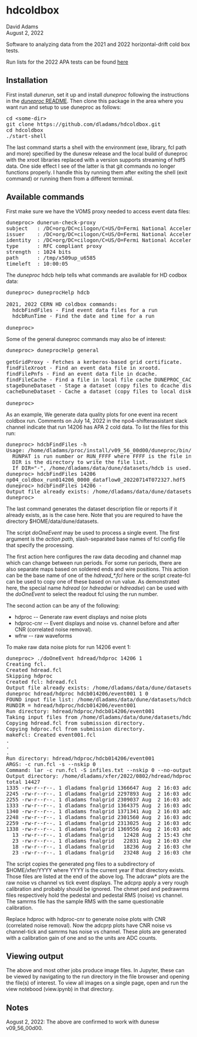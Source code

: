 # hdcoldbox
David Adams  
August 2, 2022

Software to analyzing data from the 2021 and 2022 horizontal-drift cold box tests.

Run lists for the 2022 APA tests can be found [here](https://docs.google.com/spreadsheets/d/1wh8qZTL6iZGQxaHKIjkvGPs81b2g6ReBHMYqCpT59yo/edit#gid=419431128)

## Installation

First install *dunerun*, set it up and install *duneproc* following the instructions in the
[*duneproc* README](https://github.com/dladams/duneproc/blob/master/README.md).
Then clone this package in the area where you want run and setup to use duneproc as follows:

<pre>
cd &lt;some-dir>
git clone https://github.com/dladams/hdcoldbox.git
cd hdcoldbox
./start-shell
</pre>
The last command starts a shell with the environment (exe, library, fcl path and more) specified by the dunesw release and the local build of duneproc
with the xroot libraries replaced with a version supports streaming of hdf5 data.
One side effect I see of the latter is that git commands no longer functions properly.
I handle this by running them after exiting the shell (exit command) or running them from a different terminal.

## Available commands

First make sure we have the VOMS proxy needed to access event data files:
<pre>
duneproc> dunerun-check-proxy
subject   : /DC=org/DC=cilogon/C=US/O=Fermi National Accelerator Laboratory/OU=People/CN=David Adams/CN=UID:dladams/CN=1184421617
issuer    : /DC=org/DC=cilogon/C=US/O=Fermi National Accelerator Laboratory/OU=People/CN=David Adams/CN=UID:dladams
identity  : /DC=org/DC=cilogon/C=US/O=Fermi National Accelerator Laboratory/OU=People/CN=David Adams/CN=UID:dladams
type      : RFC compliant proxy
strength  : 1024 bits
path      : /tmp/x509up_u6585
timeleft  : 10:00:05
</pre>

The *duneproc* hdcb help tells what commands are available for HD codbox data:
<pre>
duneproc> duneprocHelp hdcb

2021, 2022 CERN HD coldbox commands:
  hdcbFindFiles - Find event data files for a run
  hdcbRunTime - Find the date and time for a run

duneproc> 
</pre>
Some of the general duneproc commands may also be of interest:
<pre>
duneproc> duneprocHelp general

getGridProxy - Fetches a kerberos-based grid certificate.
findFileXroot - Find an event data file in xrootd.
findFilePnfs - Find an event data file in dcache.
findFileCache - Find a file in local file cache DUNEPROC_CACHE_PATH.
stageDuneDataset - Stage a dataset (copy files to dcache disk).
cacheDuneDataset - Cache a dataset (copy files to local disk).

duneproc> 
</pre>

As an example, We generate data quality plots for one event ina recent coldbox run.
Comments on July 14, 2022 in the npo4-shifterassistant slack channel indicate that run 14206 has APA 2 cold data.
To list the files for this run:
<pre>
duneproc> hdcbFindFiles -h
Usage: /home/dladams/proc/install/v09_56_00d00/duneproc/bin/hdcbFindFiles RUNPAT DIR
  RUNPAT is run number or RUN_FFFF where FFFF is the file index.
  DIR is the directory to write the file list.
  If DIR="-", /home/dladams/data/dune/datasets/hdcb is used.
duneproc> hdcbFindFiles 14206
np04_coldbox_run014206_0000_dataflow0_20220714T072327.hdf5
duneproc> hdcbFindFiles 14206 -
Output file already exists: /home/dladams/data/dune/datasets/hdcb/hdcb014206.txt
duneproc> 
</pre>
The last command generates the dataset description file or reports if it already exists, as is the case here.
Note that you are required to have the directory $HOME/data/dune/datasets.

The script *doOneEvent* may be used to process a single event.
The first argument is the *action path*,  slash-separated base names of fcl config file that specify the processing.

The first action here configures the raw data decoding and channel map which can change between run periods.
For some run periods, there are also separate maps based on soldered ends and wire positions.
This action  can be the base name of one of the *hdread_\*.fcl* here or the script create-fcl can be used to copy
one of these based on run value.
As demonstrated here, the special name *hdread* (or *hdreadwi* or *hdreadse*) can be used with the *doOneEvent*
to select the readout fcl using the run number.

The second action can be any of the following:
* hdproc -- Generate raw event displays and noise plots
* hdproc-cnr -- Event displays and noise vs. channel before and after CNR (correlated noise removal).
* wfrw -- raw waveforms

To make raw data noise plots for run 14206 event 1:
<pre>
duneproc> ./doOneEvent hdread/hdproc 14206 1
Creating fcl.
Created hdread.fcl
Skipping hdproc
Created fcl: hdread.fcl
Output file already exists: /home/dladams/data/dune/datasets/hdcb/hdcb014206.txt
duneproc hdread/hdproc hdcb014206/event001 1 0
FOUND input file list: /home/dladams/data/dune/datasets/hdcb/hdcb014206.txt
RUNDIR = hdread/hdproc/hdcb014206/event001
Run directory: hdread/hdproc/hdcb014206/event001
Taking input files from /home/dladams/data/dune/datasets/hdcb/hdcb014206.txt
Copying hdread.fcl from submission directory.
Copying hdproc.fcl from submission directory.
makeFcl: Created event001.fcl
.
.
.
Run directory: hdread/hdproc/hdcb014206/event001
ARGS: -c run.fcl -s --nskip 0
Command: lar -c run.fcl -S infiles.txt --nskip 0 --no-output
Output directory: /home/dladams/xfer/2022/0802/hdread/hdproc/run014206/event001
total 14427
1335 -rw-r--r--. 1 dladams fnalgrid 1366647 Aug  2 16:03 adcprp_tpp0c_run014206_evt000001.png
2245 -rw-r--r--. 1 dladams fnalgrid 2297893 Aug  2 16:03 adcprp_tpp0u_run014206_evt000001.png
2255 -rw-r--r--. 1 dladams fnalgrid 2309037 Aug  2 16:03 adcprp_tpp0v_run014206_evt000001.png
1333 -rw-r--r--. 1 dladams fnalgrid 1364375 Aug  2 16:03 adcprp_tpp0z_run014206_evt000001.png
1340 -rw-r--r--. 1 dladams fnalgrid 1371341 Aug  2 16:03 adcraw_tpp0c_run014206_evt000001.png
2248 -rw-r--r--. 1 dladams fnalgrid 2301560 Aug  2 16:03 adcraw_tpp0u_run014206_evt000001.png
2259 -rw-r--r--. 1 dladams fnalgrid 2313025 Aug  2 16:03 adcraw_tpp0v_run014206_evt000001.png
1338 -rw-r--r--. 1 dladams fnalgrid 1369556 Aug  2 16:03 adcraw_tpp0z_run014206_evt000001.png
  13 -rw-r--r--. 1 dladams fnalgrid   12428 Aug  2 15:43 chmet_pednoise_tps0_run014206_evt000001.png
  23 -rw-r--r--. 1 dladams fnalgrid   22831 Aug  2 16:03 chmet_pedrawrms_tps0_run014206_evt000001.png
  18 -rw-r--r--. 1 dladams fnalgrid   18236 Aug  2 16:03 chmet_ped_tps0_run014206_evt000001.png
  23 -rw-r--r--. 1 dladams fnalgrid   23248 Aug  2 16:03 chmet_samrms_tps0_run014206_evt000001.png
</pre>
The script copies the generated png files to a subdirectory of $HOME/xfer/YYYY where YYYY is the current year
if that directory exists.
Those files are listed at the end of the above log.
The adcraw* plots are the raw noise vs channel vs tick event displays.
The adcprp apply a very rough calibration and probably should be ignored.
The chmet ped and pedrawrms files respectively hold the pedestal and pedestal RMS (noise) vs channel.
The samrms file has the sample RMS with the same questionable calibration.

Replace hdproc with hdproc-cnr to generate noise plots with CNR (correlated noise removal).
Now the adcprp plots have CNR noise vs channel-tick and samrms has noise vs channel.
These plots are generated with a calibration gain of one and so the units are ADC counts.

## Viewing output
The above and most other jobs produce image files. In Jupyter, these can be viewed by navigating to the run directory in the file browser
and opening the file(s) of interest.
To view all images on a single page, open and run the view notebood (view.ipynb) in that directory.

## Notes

Aogust 2, 2022: The above are confirmed to work with dunesw v09_56_00d00.
